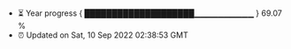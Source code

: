 - ⏳ Year progress { ████████████████████▁▁▁▁▁▁▁▁▁▁ } 69.07 %
- ⏰ Updated on Sat, 10 Sep 2022 02:38:53 GMT

